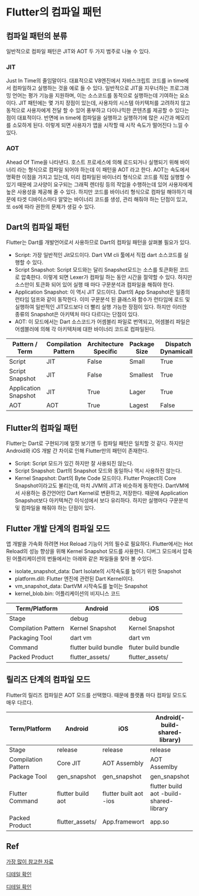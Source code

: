 # Flutter의 컴파일 패턴

## 컴파일 패턴의 분류

일반적으로 컴파일 패턴은 JIT와 AOT 두 가지 범주로 나눌 수 있다.

### JIT

Just In Time의 줄임말이다. 대표적으로 V8엔진에서 자바스크립트 코드를 in time에서 컴파일하고 실행하는 것을 예로 들 수 있다.
일반적으로 JIT을 지우너하는 프로그래밍 언어는 평가 기능을 지원하며, 이는 소스코드를 동적으로 실행하는데 기여하는 요소이다.
JIT 패턴에는 몇 가지 장점이 있는데, 사용자의 시스템 아키텍처를 고려하지 않고 동적으로 사용자에게 전달 할 수 있어 풍부하고 다이나믹한 콘텐츠를 제공할 수 있다는 점이 대표적이다.
반면에 in time에 컴파일을 실행하고 실행하기에 많은 시간과 메모리를 소모하게 된다. 이렇게 되면 사용자가 앱을 시작할 때 시작 속도가 떨어진다 느낄 수 있다.

### AOT

Ahead Of Time을 나타낸다. 호스트 프로세스에 의해 로드되거나 실행되기 위해 바이너리 라는 형식으로 컴파일 되어야 하는데 이 패턴을 AOT 라고 한다.
AOT는 속도에서 명확한 이점을 가지고 있는데, 미리 컴파일된 바이너리 형식으로 코드를 직접 실행할 수 있기 때문에 고사양이 요구되는 그래픽 렌더링 등의 작업을 수행하는데 있어 사용자에게 높은 사용성을 제공해 줄 수 있다.
하지만 코드를 바이너리 형식으로 컴파일 해야하기 때문에 타겟 디바이스마다 알맞는 바이너리 코드를 생성, 관리 해줘야 하는 단점이 있고, 또 os에 따라 권한의 문제가 생길 수 있다.

## Dart의 컴파일 패턴

Flutter는 Dart를 개발언어로서 사용하므로 Dart의 컴파일 패턴을 살펴볼 필요가 있다.

- Script: 가장 일반적인 Jit모드이다. Dart VM cli 툴에서 직접 dart 소스코드를 실행할 수 있다.
- Script Snapshot: Script 모드와는 달리 Snapshot모드는 소스를 토큰화된 코드로 압축한다. 이렇게 되면 Lexer가 컴파일 하는 동안 시간을 절약할 수 있다. 하지만 소스만이 토큰화 되어 있어 실행 때 마다 구문분석과 컴파일을 해줘야 한다.
- Application Snapshot: 이 역시 JIT 모드이다. Dart의 App Snapshot은 일종의 런타임 덤프와 같이 동작한다. 이미 구문분석 된 클래스와 함수가 런타임에 로드 및 실행하여 일반적인 JIT모드보다 더 빨리 실행 가능한 장점이 있다. 하지만 이러한 종류의 Snapshot은 아키텍처 마다 다르다는 단점이 있다.
- AOT: 이 모드에서는 Dart 소스코드가 어셈블리 파일로 번역되고, 어셈블리 파일은 어셈블러에 의해 각 아키텍처에 대한 바이너리 코드로 컴파일된다.

| Pattern / Term       | Compilation Pattern | Architecture Specific | Package Size | Dispatch Dynamically |
| -------------------- | ------------------- | --------------------- | ------------ | -------------------- |
| Script               | JIT                 | False                 | Small        | True                 |
| Script Snapshot      | JIT                 | False                 | Smallest     | True                 |
| Application Snapshot | JIT                 | True                  | Lager        | True                 |
| AOT                  | AOT                 | True                  | Lagest       | False                |

## Flutter의 컴파일 패턴

Flutter는 Dart로 구현되기에 얼핏 보기엔 두 컴파일 패턴은 일치할 것 같다. 하지만 Android와 iOS 개발 간 차이로 인해 Flutter만의 패턴이 존재한다.

- Script: Script 모드가 있긴 하지만 잘 사용되진 않는다.
- Script Snapshot: Dart의 Snapshot 모드와 동일하나 역시 사용하진 않는다.
- Kernel Snapshot: Dart의 Byte Code 모드이다. Flutter Project의 Core Snapshot이라고도 불리는데, 마치 JVM의 JIT과 비슷하게 동작한다. DartVM에서 사용하는 중간언어인 Dart Kernel로 변환하고, 저장한다. 때문에 Application Snapshot보다 아키텍쳐간 이식성에서 보다 유리하다. 하지만 실행마다 구문분석 및 컴파일을 해줘야 하는 단점이 있다.

## Flutter 개발 단계의 컴파일 모드

앱 개발을 가속화 하려면 Hot Reload 기능이 거의 필수로 필요하다. Flutter에서는 Hot Reload의 성능 향상을 위해 Kernel Snapshot 모드를 사용한다. 디버그 모드에서 압축된 어플리케이션의 번들에서는 아래와 같은 파일들을 찾아 볼 수있다.

- isolate_snapshot_data: Dart Isolate의 시작속도를 높이기 위한 Snapshot
- platform.dill: Flutter 엔진에 관련된 Dart Kernel이다.
- vm_snapshot_data: DartVM 시작속도를 높이는 Snapshot
- kernel_blob.bin: 어플리케이션의 비지니스 코드

| Term/Platform       | Android              | iOS                 |
| ------------------- | -------------------- | ------------------- |
| Stage               | debug                | debug               |
| Compilation Pattern | Kernel Snapshot      | Kernel Snapshot     |
| Packaging Tool      | dart vm              | dart vm             |
| Command             | flutter build bundle | fluter build bundle |
| Packed Product      | flutter_assets/      | flutter_assets/     |

## 릴리즈 단계의 컴파일 모드

Flutter의 릴리즈 컴파일은 AOT 모드를 선택했다. 때문에 플랫폼 마다 컴파일 모드도 매우 다르다.

| Term/Platform       | Android           | iOS                    | Android(-build-shared-library)          |
| ------------------- | ----------------- | ---------------------- | --------------------------------------- |
| Stage               | release           | release                | release                                 |
| Compilation Pattern | Core JIT          | AOT Assembly           | AOT Assemlby                            |
| Package Tool        | gen_snapshot      | gen_snapshot           | gen_snapshot                            |
| Flutter Command     | flutter build aot | flutter built aot -ios | flutter build aot -build-shared-library |
| Packed Product      | flutter_assets/   | App.framewort          | app.so                                  |

## Ref

[가장 많이 참고한 자료](https://proandroiddev.com/flutters-compilation-patterns-24e139d14177)

[디테일 확인](https://doc.xuwenliang.com/docs/dart-flutter/4838)

[디테일 확인](https://api.dart.dev/stable/2.1.0/dart-isolate/Isolate-class.html)
